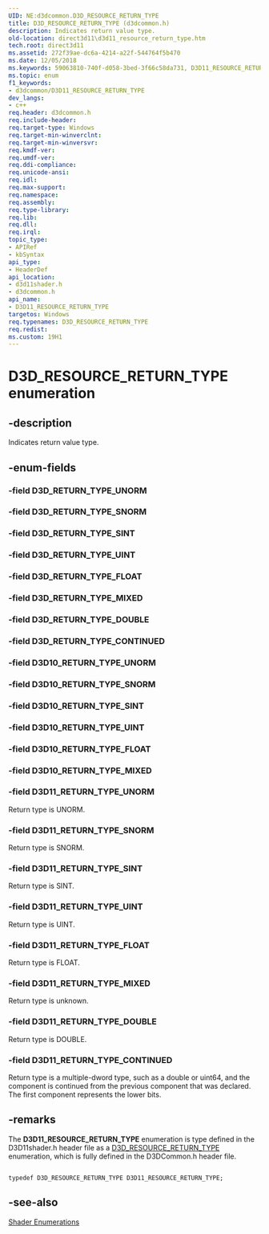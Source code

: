 ```yaml
---
UID: NE:d3dcommon.D3D_RESOURCE_RETURN_TYPE
title: D3D_RESOURCE_RETURN_TYPE (d3dcommon.h)
description: Indicates return value type.
old-location: direct3d11\d3d11_resource_return_type.htm
tech.root: direct3d11
ms.assetid: 272f39ae-dc6a-4214-a22f-544764f5b470
ms.date: 12/05/2018
ms.keywords: 59063810-740f-d058-3bed-3f66c58da731, D3D11_RESOURCE_RETURN_TYPE, D3D11_RESOURCE_RETURN_TYPE enumeration [Direct3D 11], D3D11_RETURN_TYPE_CONTINUED, D3D11_RETURN_TYPE_DOUBLE, D3D11_RETURN_TYPE_FLOAT, D3D11_RETURN_TYPE_MIXED, D3D11_RETURN_TYPE_SINT, D3D11_RETURN_TYPE_SNORM, D3D11_RETURN_TYPE_UINT, D3D11_RETURN_TYPE_UNORM, D3D_RESOURCE_RETURN_TYPE, d3d11shader/D3D11_RESOURCE_RETURN_TYPE, d3d11shader/D3D11_RETURN_TYPE_CONTINUED, d3d11shader/D3D11_RETURN_TYPE_DOUBLE, d3d11shader/D3D11_RETURN_TYPE_FLOAT, d3d11shader/D3D11_RETURN_TYPE_MIXED, d3d11shader/D3D11_RETURN_TYPE_SINT, d3d11shader/D3D11_RETURN_TYPE_SNORM, d3d11shader/D3D11_RETURN_TYPE_UINT, d3d11shader/D3D11_RETURN_TYPE_UNORM, d3dcommon/D3D11_RESOURCE_RETURN_TYPE, d3dcommon/D3D11_RETURN_TYPE_CONTINUED, d3dcommon/D3D11_RETURN_TYPE_DOUBLE, d3dcommon/D3D11_RETURN_TYPE_FLOAT, d3dcommon/D3D11_RETURN_TYPE_MIXED, d3dcommon/D3D11_RETURN_TYPE_SINT, d3dcommon/D3D11_RETURN_TYPE_SNORM, d3dcommon/D3D11_RETURN_TYPE_UINT, d3dcommon/D3D11_RETURN_TYPE_UNORM, direct3d11.d3d11_resource_return_type
ms.topic: enum
f1_keywords:
- d3dcommon/D3D11_RESOURCE_RETURN_TYPE
dev_langs:
- c++
req.header: d3dcommon.h
req.include-header: 
req.target-type: Windows
req.target-min-winverclnt: 
req.target-min-winversvr: 
req.kmdf-ver: 
req.umdf-ver: 
req.ddi-compliance: 
req.unicode-ansi: 
req.idl: 
req.max-support: 
req.namespace: 
req.assembly: 
req.type-library: 
req.lib: 
req.dll: 
req.irql: 
topic_type:
- APIRef
- kbSyntax
api_type:
- HeaderDef
api_location:
- d3d11shader.h
- d3dcommon.h
api_name:
- D3D11_RESOURCE_RETURN_TYPE
targetos: Windows
req.typenames: D3D_RESOURCE_RETURN_TYPE
req.redist: 
ms.custom: 19H1
---
```


# D3D_RESOURCE_RETURN_TYPE enumeration


## -description


Indicates return value type.


## -enum-fields




### -field D3D_RETURN_TYPE_UNORM


### -field D3D_RETURN_TYPE_SNORM


### -field D3D_RETURN_TYPE_SINT


### -field D3D_RETURN_TYPE_UINT


### -field D3D_RETURN_TYPE_FLOAT


### -field D3D_RETURN_TYPE_MIXED


### -field D3D_RETURN_TYPE_DOUBLE


### -field D3D_RETURN_TYPE_CONTINUED


### -field D3D10_RETURN_TYPE_UNORM


### -field D3D10_RETURN_TYPE_SNORM


### -field D3D10_RETURN_TYPE_SINT


### -field D3D10_RETURN_TYPE_UINT


### -field D3D10_RETURN_TYPE_FLOAT


### -field D3D10_RETURN_TYPE_MIXED


### -field D3D11_RETURN_TYPE_UNORM

Return type is UNORM.


### -field D3D11_RETURN_TYPE_SNORM

Return type is SNORM.


### -field D3D11_RETURN_TYPE_SINT

Return type is SINT.


### -field D3D11_RETURN_TYPE_UINT

Return type is UINT.


### -field D3D11_RETURN_TYPE_FLOAT

Return type is FLOAT.


### -field D3D11_RETURN_TYPE_MIXED

Return type is unknown.


### -field D3D11_RETURN_TYPE_DOUBLE

Return type is DOUBLE.


### -field D3D11_RETURN_TYPE_CONTINUED

Return type is a multiple-dword type, such as a double or uint64, and the component is continued from the previous component that was declared.  The first component represents the lower bits.


## -remarks



The    <b>D3D11_RESOURCE_RETURN_TYPE</b> enumeration is type defined in the  D3D11shader.h header file as a <a href="https://docs.microsoft.com/windows/desktop/api/d3dcommon/ne-d3dcommon-d3d_resource_return_type">D3D_RESOURCE_RETURN_TYPE</a> enumeration, which is fully defined in the  D3DCommon.h header file.


```

typedef D3D_RESOURCE_RETURN_TYPE D3D11_RESOURCE_RETURN_TYPE;
```





## -see-also




<a href="https://docs.microsoft.com/windows/desktop/direct3d11/d3d11-graphics-reference-shader-enums">Shader Enumerations</a>
 

 

